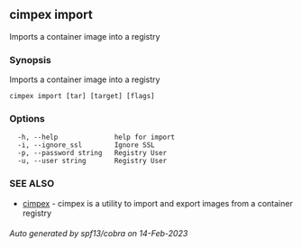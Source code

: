 ## cimpex import

Imports a container image into a registry

### Synopsis

Imports a container image into a registry

```
cimpex import [tar] [target] [flags]
```

### Options

```
  -h, --help              help for import
  -i, --ignore_ssl        Ignore SSL
  -p, --password string   Registry User
  -u, --user string       Registry User
```

### SEE ALSO

* [cimpex](cimpex.md)	 - cimpex is a utility to import and export images from a container registry

###### Auto generated by spf13/cobra on 14-Feb-2023
